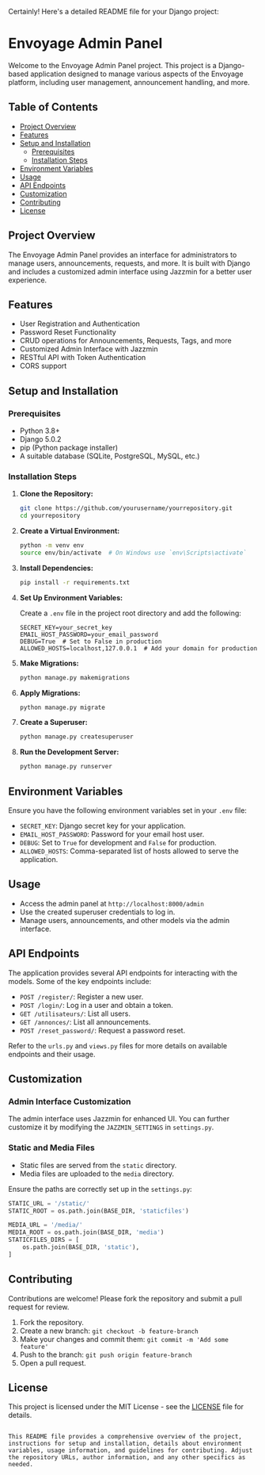Certainly! Here's a detailed README file for your Django project:

# Envoyage Admin Panel

Welcome to the Envoyage Admin Panel project. This project is a Django-based application designed to manage various aspects of the Envoyage platform, including user management, announcement handling, and more.

## Table of Contents

- [Project Overview](#project-overview)
- [Features](#features)
- [Setup and Installation](#setup-and-installation)
  - [Prerequisites](#prerequisites)
  - [Installation Steps](#installation-steps)
- [Environment Variables](#environment-variables)
- [Usage](#usage)
- [API Endpoints](#api-endpoints)
- [Customization](#customization)
- [Contributing](#contributing)
- [License](#license)

## Project Overview

The Envoyage Admin Panel provides an interface for administrators to manage users, announcements, requests, and more. It is built with Django and includes a customized admin interface using Jazzmin for a better user experience.

## Features

- User Registration and Authentication
- Password Reset Functionality
- CRUD operations for Announcements, Requests, Tags, and more
- Customized Admin Interface with Jazzmin
- RESTful API with Token Authentication
- CORS support

## Setup and Installation

### Prerequisites

- Python 3.8+
- Django 5.0.2
- pip (Python package installer)
- A suitable database (SQLite, PostgreSQL, MySQL, etc.)

### Installation Steps

1. **Clone the Repository:**

   ```sh
   git clone https://github.com/yourusername/yourrepository.git
   cd yourrepository
   ```

2. **Create a Virtual Environment:**

   ```sh
   python -m venv env
   source env/bin/activate  # On Windows use `env\Scripts\activate`
   ```

3. **Install Dependencies:**

   ```sh
   pip install -r requirements.txt
   ```

4. **Set Up Environment Variables:**

   Create a `.env` file in the project root directory and add the following:

   ```env
   SECRET_KEY=your_secret_key
   EMAIL_HOST_PASSWORD=your_email_password
   DEBUG=True  # Set to False in production
   ALLOWED_HOSTS=localhost,127.0.0.1  # Add your domain for production
   ```
5. **Make Migrations:**

   ```sh
   python manage.py makemigrations
   ```
6. **Apply Migrations:**

   ```sh
   python manage.py migrate
   ```

7. **Create a Superuser:**

   ```sh
   python manage.py createsuperuser
   ```

8. **Run the Development Server:**

   ```sh
   python manage.py runserver
   ```

## Environment Variables

Ensure you have the following environment variables set in your `.env` file:

- `SECRET_KEY`: Django secret key for your application.
- `EMAIL_HOST_PASSWORD`: Password for your email host user.
- `DEBUG`: Set to `True` for development and `False` for production.
- `ALLOWED_HOSTS`: Comma-separated list of hosts allowed to serve the application.

## Usage

- Access the admin panel at `http://localhost:8000/admin`
- Use the created superuser credentials to log in.
- Manage users, announcements, and other models via the admin interface.

## API Endpoints

The application provides several API endpoints for interacting with the models. Some of the key endpoints include:

- `POST /register/`: Register a new user.
- `POST /login/`: Log in a user and obtain a token.
- `GET /utilisateurs/`: List all users.
- `GET /annonces/`: List all announcements.
- `POST /reset_password/`: Request a password reset.

Refer to the `urls.py` and `views.py` files for more details on available endpoints and their usage.

## Customization

### Admin Interface Customization

The admin interface uses Jazzmin for enhanced UI. You can further customize it by modifying the `JAZZMIN_SETTINGS` in `settings.py`.

### Static and Media Files

- Static files are served from the `static` directory.
- Media files are uploaded to the `media` directory.

Ensure the paths are correctly set up in the `settings.py`:

```python
STATIC_URL = '/static/'
STATIC_ROOT = os.path.join(BASE_DIR, 'staticfiles')

MEDIA_URL = '/media/'
MEDIA_ROOT = os.path.join(BASE_DIR, 'media')
STATICFILES_DIRS = [
    os.path.join(BASE_DIR, 'static'),
]
```

## Contributing

Contributions are welcome! Please fork the repository and submit a pull request for review.

1. Fork the repository.
2. Create a new branch: `git checkout -b feature-branch`
3. Make your changes and commit them: `git commit -m 'Add some feature'`
4. Push to the branch: `git push origin feature-branch`
5. Open a pull request.

## License

This project is licensed under the MIT License - see the [LICENSE](LICENSE) file for details.
```

This README file provides a comprehensive overview of the project, instructions for setup and installation, details about environment variables, usage information, and guidelines for contributing. Adjust the repository URLs, author information, and any other specifics as needed.
